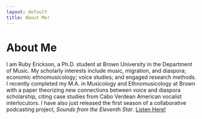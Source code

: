 ```yaml
---
layout: default
title: About Me!
---
```

# About Me
I am Ruby Erickson, a Ph.D. student at Brown University in the Department of Music.  My scholarly interests include music, migration, and diaspora; economic ethnomusicology; voice studies; and engaged research methods. I recently completed my M.A. in Musicology and Ethnomusicology at Brown with a paper theorizing new connections between voice and diaspora scholarship, citing case studies from Cabo Verdean American vocalist interlocutors. I have also just released the first season of a collaborative podcasting project, *Sounds from the Eleventh Star*.
[Listen Here!](https://www.orkkainternational.com/blog11)
